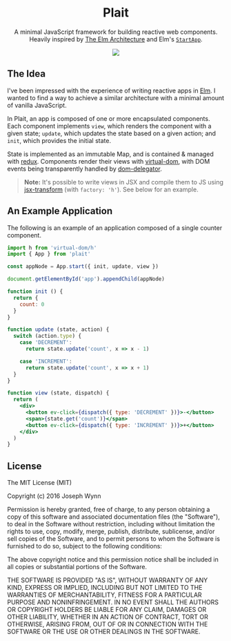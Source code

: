<h1 align="center">Plait</h1>

<p align="center">
    A minimal JavaScript framework for building reactive web components. Heavily inspired by <a href="https://github.com/evancz/elm-architecture-tutorial/">The Elm Architecture</a> and Elm's <a href="https://github.com/evancz/start-app"><code>StartApp</code></a>.
</p>

<p align="center">
    <a href="https://travis-ci.org/wildlyinaccurate/plait">
        <img src="https://travis-ci.org/wildlyinaccurate/plait.svg?branch=master">
    </a>
</p>

## The Idea

I've been impressed with the experience of writing reactive apps in [Elm](http://elm-lang.org/). I wanted to find a way to achieve a similar architecture with a minimal amount of vanilla JavaScript.

In Plait, an app is composed of one or more encapsulated components. Each component implements `view`, which renders the component with a given state; `update`, which updates the state based on a given action; and `init`, which provides the initial state.

State is implemented as an immutable Map, and is contained & managed with [redux](https://github.com/rackt/redux). Components render their views with [virtual-dom](https://github.com/Matt-Esch/virtual-dom), with DOM events being transparently handled by [dom-delegator](https://github.com/Raynos/dom-delegator).

> **Note:** It's possible to write views in JSX and compile them to JS using [jsx-transform](https://github.com/alexmingoia/jsx-transform) (with `factory: 'h'`). See below for an example.

## An Example Application

The following is an example of an application composed of a single counter component.

```jsx
import h from 'virtual-dom/h'
import { App } from 'plait'

const appNode = App.start({ init, update, view })

document.getElementById('app').appendChild(appNode)

function init () {
  return {
    count: 0
  }
}

function update (state, action) {
  switch (action.type) {
    case 'DECREMENT':
      return state.update('count', x => x - 1)

    case 'INCREMENT':
      return state.update('count', x => x + 1)
  }
}

function view (state, dispatch) {
  return (
    <div>
      <button ev-click={dispatch({ type: 'DECREMENT' })}>-</button>
      <span>{state.get('count')}</span>
      <button ev-click={dispatch({ type: 'INCREMENT' })}>+</button>
    </div>
  )
}
```

## License

The MIT License (MIT)

Copyright (c) 2016 Joseph Wynn

Permission is hereby granted, free of charge, to any person obtaining a copy
of this software and associated documentation files (the "Software"), to deal
in the Software without restriction, including without limitation the rights
to use, copy, modify, merge, publish, distribute, sublicense, and/or sell
copies of the Software, and to permit persons to whom the Software is
furnished to do so, subject to the following conditions:

The above copyright notice and this permission notice shall be included in all
copies or substantial portions of the Software.

THE SOFTWARE IS PROVIDED "AS IS", WITHOUT WARRANTY OF ANY KIND, EXPRESS OR
IMPLIED, INCLUDING BUT NOT LIMITED TO THE WARRANTIES OF MERCHANTABILITY,
FITNESS FOR A PARTICULAR PURPOSE AND NONINFRINGEMENT. IN NO EVENT SHALL THE
AUTHORS OR COPYRIGHT HOLDERS BE LIABLE FOR ANY CLAIM, DAMAGES OR OTHER
LIABILITY, WHETHER IN AN ACTION OF CONTRACT, TORT OR OTHERWISE, ARISING FROM,
OUT OF OR IN CONNECTION WITH THE SOFTWARE OR THE USE OR OTHER DEALINGS IN THE
SOFTWARE.
